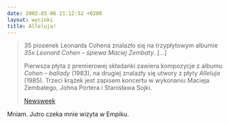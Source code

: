 ```yaml
---
date: 2002-05-06 21:12:52 +0200
layout: wycinki
title: Alleluja!
---
```


> 35 piosenek Leonarda Cohena znalazło się na trzypłytowym albumie <cite>35x Leonard Cohen – śpiewa Maciej Zembaty</cite>. […]
>
> Pierwsza płyta z premierowej składanki zawiera kompozycje z albumu <cite>Cohen – ballady</cite> (1983), na drugiej znalazły się utwory z płyty <cite>Alleluja</cite> (1985). Trzeci krążek jest zapisem koncertu w wykonaniu Macieja Zembatego, Johna Portera i Stanisława Sojki.
>
> [Newsweek](http://www.newsweek.pl/artykuly/sekcje/stałe_rubryki/cohen-po-polsku,27115,1 'Cohen po polsku')

Mniam. Jutro czeka mnie wizyta w Empiku.
